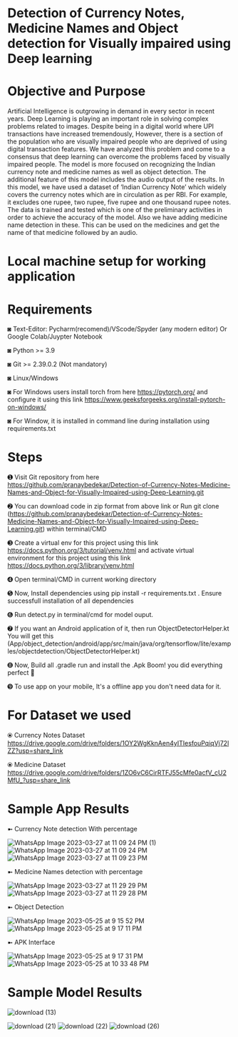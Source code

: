 # Detection of Currency Notes, Medicine Names and Object detection for Visually impaired using Deep learning

# Objective and Purpose
Artificial Intelligence is outgrowing in demand in every sector in recent years. Deep Learning is playing an important role in solving complex problems related to images. Despite being in a digital world where UPI transactions have increased tremendously, However, there is a section of the population who are visually impaired people who are deprived of using digital transaction features. We have analyzed this problem and come to a consensus that deep learning can overcome the problems faced by visually impaired people. The model is more focused on recognizing the Indian currency note and medicine names as well as object detection. The additional feature of this model includes the audio output of the results. In this model, we have used a dataset of ‘Indian Currency Note’ which widely covers the currency notes which are in circulation as per RBI. For example, it excludes one rupee, two rupee, five rupee and one thousand rupee notes. The data is trained and tested which is one of the preliminary activities in order to achieve the accuracy of the model. Also we have adding medicine name detection in these. This can be used on the medicines and get the name of that medicine followed by an audio.

# Local machine setup for working application

# Requirements
◙ Text-Editor: Pycharm(recomend)/VScode/Spyder (any modern editor) Or Google Colab/Juypter Notebook

◙ Python >= 3.9

◙ Git >= 2.39.0.2 (Not mandatory)

◙ Linux/Windows 

◙ For Windows users install torch from here https://pytorch.org/ and configure it using this link https://www.geeksforgeeks.org/install-pytorch-on-windows/

◙ For Window, it is installed in command line during installation using requirements.txt

# Steps
➊ Visit Git repository from here https://github.com/pranaybedekar/Detection-of-Currency-Notes-Medicine-Names-and-Object-for-Visually-Impaired-using-Deep-Learning.git

➋ You can download code in zip format from above link or Run git clone (https://github.com/pranaybedekar/Detection-of-Currency-Notes-Medicine-Names-and-Object-for-Visually-Impaired-using-Deep-Learning.git) within terminal/CMD

➌ Create a virtual env for this project using this link https://docs.python.org/3/tutorial/venv.html and activate virtual environment for this project using this link https://docs.python.org/3/library/venv.html

➍ Open terminal/CMD in current working directory

➎ Now, Install dependencies using pip install -r requirements.txt . Ensure successfull installation of all dependencies

➏ Run detect.py in terminal/cmd for model ouput. 

➐ If you want an Android application of it, then run ObjectDetectorHelper.kt You will get this (App/object_detection/android/app/src/main/java/org/tensorflow/lite/examples/objectdetection/ObjectDetectorHelper.kt)

➑ Now, Build all .gradle run and install the .Apk  Boom! you did everything perfect 🌟

➒ To use app on your mobile, It's a offline app you don't need data for it.

# For Dataset we used
⦿ Currency Notes Dataset 
https://drive.google.com/drive/folders/1OY2WgKknAen4yITIesfouPqiqVj72lZZ?usp=share_link

⦿ Medicine Dataset
https://drive.google.com/drive/folders/1ZO6vC6CirRTFJ55cMfe0acfV_cU2MfU_?usp=share_link


# Sample App Results
➼ Currency Note detection With percentage

![WhatsApp Image 2023-03-27 at 11 09 24 PM (1)](https://github.com/pranaybedekar/Detection-of-Currency-Notes-Medicine-Names-and-Object-for-Visually-Impaired-using-Deep-Learning/assets/81001795/925cbb34-e282-4826-97c6-2e92ca6508a4)
![WhatsApp Image 2023-03-27 at 11 09 24 PM](https://github.com/pranaybedekar/Detection-of-Currency-Notes-Medicine-Names-and-Object-for-Visually-Impaired-using-Deep-Learning/assets/81001795/6979298c-8354-4f56-9f06-aa17f327f0e5)
![WhatsApp Image 2023-03-27 at 11 09 23 PM](https://github.com/pranaybedekar/Detection-of-Currency-Notes-Medicine-Names-and-Object-for-Visually-Impaired-using-Deep-Learning/assets/81001795/be2b1893-964d-4549-8ef3-f7103de1d3b4)

➼ Medicine Names detection with percentage

![WhatsApp Image 2023-03-27 at 11 29 29 PM](https://github.com/pranaybedekar/Detection-of-Currency-Notes-Medicine-Names-and-Object-for-Visually-Impaired-using-Deep-Learning/assets/81001795/8f9ffac9-b704-4c6e-baae-071bc775b50d)
![WhatsApp Image 2023-03-27 at 11 29 28 PM](https://github.com/pranaybedekar/Detection-of-Currency-Notes-Medicine-Names-and-Object-for-Visually-Impaired-using-Deep-Learning/assets/81001795/3f05df4f-e53e-48a5-8db6-d427e533a132)

➼ Object Detection

![WhatsApp Image 2023-05-25 at 9 15 52 PM](https://github.com/pranaybedekar/Detection-of-Currency-Notes-Medicine-Names-and-Object-for-Visually-Impaired-using-Deep-Learning/assets/81001795/c2bbe8fc-6c63-4005-a8d6-6d99491720ac)
![WhatsApp Image 2023-05-25 at 9 17 11 PM](https://github.com/pranaybedekar/Detection-of-Currency-Notes-Medicine-Names-and-Object-for-Visually-Impaired-using-Deep-Learning/assets/81001795/13968e52-b95d-452a-b964-688ba6de6df9)


➼ APK Interface

![WhatsApp Image 2023-05-25 at 9 17 31 PM](https://github.com/pranaybedekar/Detection-of-Currency-Notes-Medicine-Names-and-Object-for-Visually-Impaired-using-Deep-Learning/assets/81001795/1e523bb4-25cc-4c4a-9b3d-0a79c7857537)
![WhatsApp Image 2023-05-25 at 10 33 48 PM](https://github.com/pranaybedekar/Detection-of-Currency-Notes-Medicine-Names-and-Object-for-Visually-Impaired-using-Deep-Learning/assets/81001795/481f3ee7-d8ec-4f68-9702-43854d1e40d8)


# Sample Model Results
![download (13)](https://github.com/pranaybedekar/Detection-of-Currency-Notes-Medicine-Names-and-Object-for-Visually-Impaired-using-Deep-Learning/assets/81001795/bc256395-36dc-4887-8cd7-170da3dcd5ce)


![download (21)](https://github.com/pranaybedekar/Detection-of-Currency-Notes-Medicine-Names-and-Object-for-Visually-Impaired-using-Deep-Learning/assets/81001795/29acd22c-be72-4eea-8751-8728bf94771c)
![download (22)](https://github.com/pranaybedekar/Detection-of-Currency-Notes-Medicine-Names-and-Object-for-Visually-Impaired-using-Deep-Learning/assets/81001795/64c0d320-7585-4dda-8dfb-7233d739f4d9)
![download (26)](https://github.com/pranaybedekar/Detection-of-Currency-Notes-Medicine-Names-and-Object-for-Visually-Impaired-using-Deep-Learning/assets/81001795/1c455960-6b03-4325-8108-3ee6eecc1a44)









